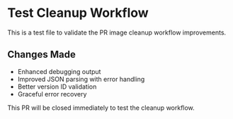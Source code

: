 # Test Cleanup Workflow

This is a test file to validate the PR image cleanup workflow improvements.

## Changes Made
- Enhanced debugging output
- Improved JSON parsing with error handling
- Better version ID validation  
- Graceful error recovery

This PR will be closed immediately to test the cleanup workflow.